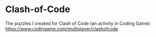 # Clash-of-Code
The puzzles I created for Clash of Code (an activity in Coding Game):
https://www.codingame.com/multiplayer/clashofcode

